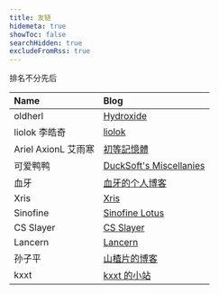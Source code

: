 ```yaml
---
title: 友链
hidemeta: true
showToc: false
searchHidden: true
excludeFromRss: true
---
```


排名不分先后

| Name | Blog |
| :--- | :--- |
| oldherl | [Hydroxide](https://blog.oldherl.one/) |
| liolok 李皓奇 | [liolok](https://liolok.com/) |
| Ariel AxionL 艾雨寒 | [初等記憶體](https://axionl.me/) |
| 可爱鸭鸭 | [DuckSoft's Miscellanies](https://www.ducksoft.site/) |
| 血牙 | [血牙的个人博客](https://xueya.me/) |
| Xris | [Xris](https://xr1s.me/) |
| Sinofine | [Sinofine Lotus](https://sinofine.me/) |
| CS Slayer | [CS Slayer](https://www.csslayer.info/) |
| Lancern | [Lancern](https://lancern.xyz/) |
| 孙子平 | [山楂片的博客](https://szp15.com/) |
| kxxt | [kxxt 的小站](https://www.kxxt.dev/) |
